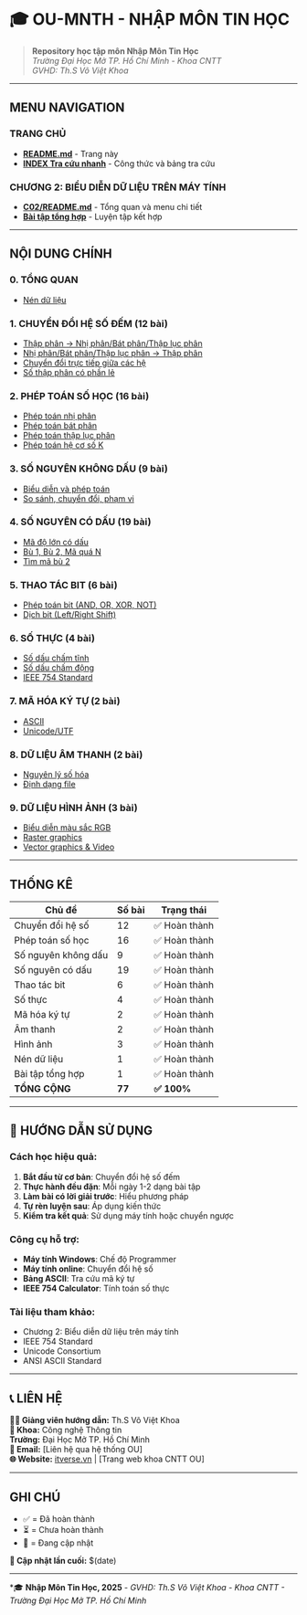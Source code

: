# 🎓 **OU-MNTH - NHẬP MÔN TIN HỌC**

> **Repository học tập môn Nhập Môn Tin Học**  
> *Trường Đại Học Mở TP. Hồ Chí Minh - Khoa CNTT*  
> *GVHD: Th.S Võ Việt Khoa*

---

## <i class="fas fa-book"></i> **MENU NAVIGATION**

### <i class="fas fa-home"></i> **TRANG CHỦ**
- [<i class="fas fa-file-alt"></i> **README.md**](?file=README.md) - Trang này
- [<i class="fas fa-list"></i> **INDEX Tra cứu nhanh**](?file=C02/INDEX_TraCuuNhanh.md) - Công thức và bảng tra cứu

### <i class="fas fa-folder"></i> **CHƯƠNG 2: BIỂU DIỄN DỮ LIỆU TRÊN MÁY TÍNH**
- [<i class="fas fa-book"></i> **C02/README.md**](?file=C02/README.md) - Tổng quan và menu chi tiết
- [<i class="fas fa-bullseye"></i> **Bài tập tổng hợp**](?file=C02/10.1.1_BaiTapTongHop.md) - Luyện tập kết hợp

---

## <i class="fas fa-bullseye"></i> **NỘI DUNG CHÍNH**

### **0. TỔNG QUAN**
- [<i class="fas fa-cube"></i> Nén dữ liệu](?file=C02/0.1.1_NenDuLieu_DataCompression.md)

### **1. CHUYỂN ĐỔI HỆ SỐ ĐẾM** (12 bài)
- [<i class="fas fa-exchange-alt"></i> Thập phân → Nhị phân/Bát phân/Thập lục phân](?file=C02/1.1.1_ThapPhan_Sang_NhiPhan.md)
- [<i class="fas fa-exchange-alt"></i> Nhị phân/Bát phân/Thập lục phân → Thập phân](?file=C02/1.2.1_NhiPhan_Sang_ThapPhan.md)
- [<i class="fas fa-exchange-alt"></i> Chuyển đổi trực tiếp giữa các hệ](?file=C02/1.3.1_NhiPhan_BatPhan_ChuyenDoi.md)
- [<i class="fas fa-exchange-alt"></i> Số thập phân có phần lẻ](?file=C02/1.4.1_ThapPhan_CoLe_Sang_NhiPhan.md)

### **2. PHÉP TOÁN SỐ HỌC** (16 bài)
- [<i class="fas fa-plus"></i> Phép toán nhị phân](?file=C02/2.1.1_PhepCong_NhiPhan.md)
- [<i class="fas fa-plus"></i> Phép toán bát phân](?file=C02/2.1.5_PhepTru_BatPhan.md)
- [<i class="fas fa-plus"></i> Phép toán thập lục phân](?file=C02/2.2.1_PhepCong_BatPhan.md)
- [<i class="fas fa-plus"></i> Phép toán hệ cơ số K](?file=C02/2.3.1_PhepCong_HeCoSoK.md)

### **3. SỐ NGUYÊN KHÔNG DẤU** (9 bài)
- [<i class="fas fa-hashtag"></i> Biểu diễn và phép toán](?file=C02/3.1.1_BieuDien_SoNguyen_KhongDau.md)
- [<i class="fas fa-hashtag"></i> So sánh, chuyển đổi, phạm vi](?file=C02/3.1.6_SoSanh_SoNguyen_KhongDau.md)

### **4. SỐ NGUYÊN CÓ DẤU** (19 bài)
- [<i class="fas fa-minus"></i> Mã độ lớn có dấu](?file=C02/4.1.1_BieuDien_SoNguyen_CoDau.md)
- [<i class="fas fa-minus"></i> Bù 1, Bù 2, Mã quá N](?file=C02/4.2.1_BieuDien_SoNguyen_CoDau_Bu1.md)
- [<i class="fas fa-minus"></i> Tìm mã bù 2](?file=C02/4.3.1_TimMaBu2.md)

### **5. THAO TÁC BIT** (6 bài)
- [<i class="fas fa-tools"></i> Phép toán bit (AND, OR, XOR, NOT)](?file=C02/5.1.1_PhepToan_Bit_AND.md)
- [<i class="fas fa-tools"></i> Dịch bit (Left/Right Shift)](?file=C02/5.2.1_DichBit_LeftShift.md)

### **6. SỐ THỰC** (4 bài)
- [<i class="fas fa-calculator"></i> Số dấu chấm tĩnh](?file=C02/6.1.1_SoDauChamTinh_FixedPoint.md)
- [<i class="fas fa-calculator"></i> Số dấu chấm động](?file=C02/6.2.1_SoDauChamDong_FloatingPoint.md)
- [<i class="fas fa-calculator"></i> IEEE 754 Standard](?file=C02/6.3.1_IEEE754_Single_Precision.md)

### **7. MÃ HÓA KÝ TỰ** (2 bài)
- [<i class="fas fa-font"></i> ASCII](?file=C02/7.1.1_MaHoa_ASCII.md)
- [<i class="fas fa-font"></i> Unicode/UTF](?file=C02/7.2.1_Unicode_UTF.md)

### **8. DỮ LIỆU ÂM THANH** (2 bài)
- [<i class="fas fa-music"></i> Nguyên lý số hóa](?file=C02/8.1.1_NguyenLySoHoaAmThanh.md)
- [<i class="fas fa-music"></i> Định dạng file](?file=C02/8.2.1_DinhDangFileAmThanh.md)

### **9. DỮ LIỆU HÌNH ẢNH** (3 bài)
- [<i class="fas fa-image"></i> Biểu diễn màu sắc RGB](?file=C02/9.1.1_BieuDienMauSac_RGB.md)
- [<i class="fas fa-image"></i> Raster graphics](?file=C02/9.2.1_DinhDangHinhAnh_Raster.md)
- [<i class="fas fa-image"></i> Vector graphics & Video](?file=C02/9.3.1_VectorGraphics_Video.md)

---

## <i class="fas fa-chart-bar"></i> **THỐNG KÊ**

| **Chủ đề** | **Số bài** | **Trạng thái** |
|------------|------------|----------------|
| <i class="fas fa-exchange-alt"></i> Chuyển đổi hệ số | 12 | ✅ Hoàn thành |
| <i class="fas fa-plus"></i> Phép toán số học | 16 | ✅ Hoàn thành |
| <i class="fas fa-hashtag"></i> Số nguyên không dấu | 9 | ✅ Hoàn thành |
| <i class="fas fa-minus"></i> Số nguyên có dấu | 19 | ✅ Hoàn thành |
| <i class="fas fa-tools"></i> Thao tác bit | 6 | ✅ Hoàn thành |
| <i class="fas fa-calculator"></i> Số thực | 4 | ✅ Hoàn thành |
| <i class="fas fa-font"></i> Mã hóa ký tự | 2 | ✅ Hoàn thành |
| <i class="fas fa-music"></i> Âm thanh | 2 | ✅ Hoàn thành |
| <i class="fas fa-image"></i> Hình ảnh | 3 | ✅ Hoàn thành |
| <i class="fas fa-cube"></i> Nén dữ liệu | 1 | ✅ Hoàn thành |
| <i class="fas fa-bullseye"></i> Bài tập tổng hợp | 1 | ✅ Hoàn thành |
| **TỔNG CỘNG** | **77** | **✅ 100%** |

---

## 🚀 **HƯỚNG DẪN SỬ DỤNG**

### **<i class="fas fa-graduation-cap"></i> Cách học hiệu quả:**
1. **Bắt đầu từ cơ bản**: Chuyển đổi hệ số đếm
2. **Thực hành đều đặn**: Mỗi ngày 1-2 dạng bài tập  
3. **Làm bài có lời giải trước**: Hiểu phương pháp
4. **Tự rèn luyện sau**: Áp dụng kiến thức
5. **Kiểm tra kết quả**: Sử dụng máy tính hoặc chuyển ngược

### **<i class="fas fa-tools"></i> Công cụ hỗ trợ:**
- **Máy tính Windows**: Chế độ Programmer
- **Máy tính online**: Chuyển đổi hệ số
- **Bảng ASCII**: Tra cứu mã ký tự
- **IEEE 754 Calculator**: Tính toán số thực

### **<i class="fas fa-book"></i> Tài liệu tham khảo:**
- Chương 2: Biểu diễn dữ liệu trên máy tính
- IEEE 754 Standard
- Unicode Consortium
- ANSI ASCII Standard

---

## 📞 **LIÊN HỆ**

**👨‍🏫 Giảng viên hướng dẫn:** Th.S Võ Việt Khoa  
**🏫 Khoa:** Công nghệ Thông tin  
**<i class="fas fa-university"></i> Trường:** Đại Học Mở TP. Hồ Chí Minh  
**📧 Email:** [Liên hệ qua hệ thống OU]  
**🌐 Website:** [itverse.vn](https://itverse.vn) | [Trang web khoa CNTT OU]

---

## <i class="fas fa-sticky-note"></i> **GHI CHÚ**

- ✅ = Đã hoàn thành
- ⏳ = Chưa hoàn thành  
- 🔄 = Đang cập nhật

**📅 Cập nhật lần cuối:** $(date)

---

*🎓 **Nhập Môn Tin Học, 2025** - *GVHD: Th.S Võ Việt Khoa* - *Khoa CNTT - Trường Đại Học Mở TP. Hồ Chí Minh*